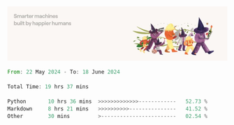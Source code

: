 <img src="https://github.com/drozdj/drozdj/blob/main/1716336391923.jpeg" alt="Credits to https://www.linkedin.com/in/villetuulos/">
<!--START_SECTION:waka-->

```rust
From: 22 May 2024 - To: 18 June 2024

Total Time: 19 hrs 37 mins

Python       10 hrs 36 mins  >>>>>>>>>>>>>------------   52.73 %
Markdown     8 hrs 21 mins   >>>>>>>>>>---------------   41.52 %
Other        30 mins         >------------------------   02.54 %
```

<!--END_SECTION:waka-->
